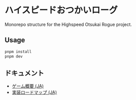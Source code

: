 # ハイスピードおつかいローグ

Monorepo structure for the Highspeed Otsukai Rogue project.

## Usage

```bash
pnpm install
pnpm dev
```

## ドキュメント
- [ゲーム概要 (JA)](docs/game-overview-ja.md)
- [実装ロードマップ (JA)](docs/implementation-roadmap-ja.md)
